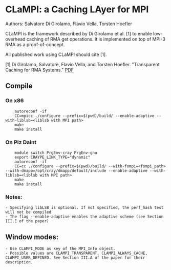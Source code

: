 # CLaMPI: a Caching LAyer for MPI
Authors: Salvatore Di Girolamo, Flavio Vella, Torsten Hoefler

CLaMPI is the framework described by Di Girolamo et al. [1] to enable low-overhead caching of RMA get operations.
It is implemented on top of MPI-3 RMA as a proof-of-concept.

All published work using CLaMPI should cite [1].

[1] Di Girolamo, Salvatore, Flavio Vella, and Torsten Hoefler. "Transparent Caching for RMA Systems." [PDF](https://spcl.inf.ethz.ch/Publications/.pdf/CLaMPI.pdf)

## Compile


### On x86
```
    autoreconf -if
    CC=mpicc ./configure --prefix=$(pwd)/build/ --enable-adaptive --with-liblsb=<liblsb with MPI path>
    make
    make install
```


### On Piz Daint
``` 
    module switch PrgEnv-cray PrgEnv-gnu
    export CRAYPE_LINK_TYPE="dynamic"
    autoreconf -if
    CC=cc ./configure --prefix=$(pwd)/build/ --with-fompi=<fompi_path> --with-dmapp=/opt/cray/dmapp/default/include --enable-adaptive --with-liblsb=<liblsb with MPI path>
    make
    make install
```


### Notes:
    - Specifying libLSB is optional. If not specified, the perf_hash test will not be compiled
    - The flag --enable-adaptive enables the adaptive scheme (see Section III.E of the paper)

## Window modes:
    - Use CLAMPI_MODE as key of the MPI_Info object.
    - Possible values are CLAMPI_TRANSPARENT, CLAMPI_ALWAYS_CACHE, CLAMPI_USER_DEFINED. See Section III.A of the paper for their description.
